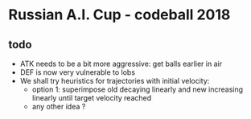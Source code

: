 # Russian A.I. Cup - codeball 2018

## todo
- ATK needs to be a bit more aggressive: get balls earlier in air
- DEF is now very vulnerable to lobs
- We shall try heuristics for trajectories with initial velocity:
  - option 1: superimpose old decaying linearly and new increasing linearly until target velocity reached
  - any other idea ?
